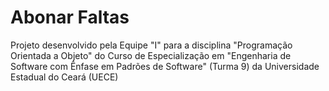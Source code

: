 # Abonar Faltas
Projeto desenvolvido pela Equipe "I" para a disciplina "Programação Orientada a Objeto" do Curso de Especialização em "Engenharia de Software com Ênfase em Padrões de Software" (Turma 9) da Universidade Estadual do Ceará (UECE)
